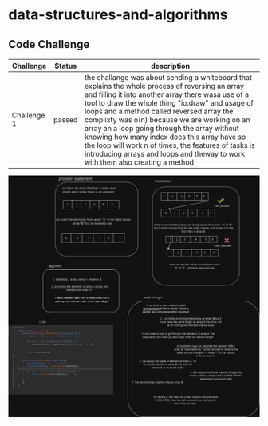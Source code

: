 # data-structures-and-algorithms

## Code Challenge

| Challenge   | Status     | description |
|-------------|------------| -------------|
| Challenge 1 | passed     | the challange was about sending a whiteboard that explains the whole process of reversing an array and filling it into another array there wasa use of a tool to draw the whole thing "io.draw" and usage of loops and a method called reversed array the complixty was o(n) because we are working on an array an a loop going through the array without knowing how many index does this array have so the loop will work n of times, the features of tasks is introducing arrays and loops and theway to work with them also creating a method| 




![Alt text](challenge1.drawio.png)
